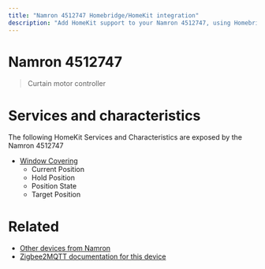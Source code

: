 ```yaml
---
title: "Namron 4512747 Homebridge/HomeKit integration"
description: "Add HomeKit support to your Namron 4512747, using Homebridge, Zigbee2MQTT and homebridge-z2m."
---
```

<!---
This file has been GENERATED using src/docgen/docgen.ts
DO NOT EDIT THIS FILE MANUALLY!
-->
# Namron 4512747
> Curtain motor controller


# Services and characteristics
The following HomeKit Services and Characteristics are exposed by
the Namron 4512747

* [Window Covering](../../cover.md)
  * Current Position
  * Hold Position
  * Position State
  * Target Position


# Related
* [Other devices from Namron](../index.md#namron)
* [Zigbee2MQTT documentation for this device](https://www.zigbee2mqtt.io/devices/4512747.html)
